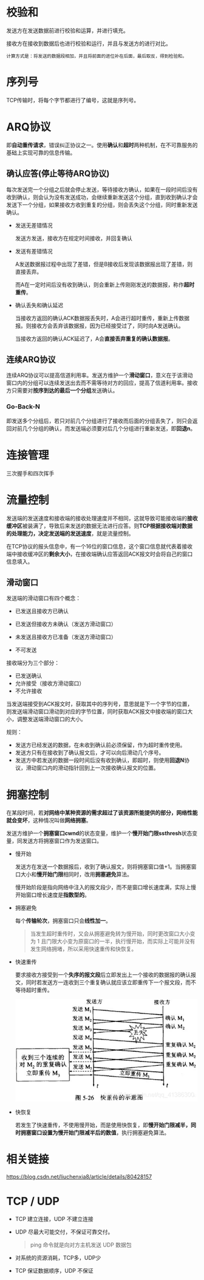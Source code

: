 # 校验和

发送方在发送数据前进行校验和运算，并进行填充。

接收方在接收到数据后也进行校验和运行，并且与发送方的进行对比。

```
计算方式是：将发送的数据段相加，并且将前面的进位补在后面，最后取反，得到检验和。
```

# 序列号

TCP传输时，将每个字节都进行了编号，这就是序列号。

# ARQ协议

即**自动重传请求**，错误纠正协议之一。使用**确认**和**超时**两种机制，在不可靠服务的基础上实现可靠的信息传输。

## 确认应答(停止等待ARQ协议)

每次发送完一个分组之后就会停止发送，等待接收方确认，如果在一段时间后没有收到确认，则会认为没有发送成功，会继续重新发送这个分组，直到收到确认才会发送下一个分组，如果接收方收到重复的分组，则会丢失这个分组，同时重新发送确认。

- 发送无差错情况

  发送方发送，接收方在规定时间接收，并回复确认

- 发送有差错情况

  A发送数据报过程中出现了差错，但是B接收后发现该数据报出现了差错，则直接丢弃。
  
  而A在一定时间后没有收到确认，则会重新上传刚刚发送的数据报，称作**超时重传**。
  
- 确认丢失和确认延迟

  当接收方返回的确认ACK数据报丢失时，A会进行超时重传，重新上传数据报。则接收方会丢弃该数据报，因为已经接受过了，同时向A发送确认。

  当接收方返回的确认ACK延迟了，A会**直接丢弃重复的确认数据报**。

## 连续ARQ协议

连续ARQ协议可以提高信道利用率。发送方维护一个**滑动窗口**，意义在于该滑动窗口内的分组可以连续发送出去而不需等待对方的回应，提高了信道利用率。接收方只需要对**按序到达的最后一个分组**发送确认。

### Go-Back-N

即发送多个分组后，若只对前几个分组进行了接收而后面的分组丢失了，则只会返回对前几个分组的确认，而发送端必须要对后几个分组进行重新发送，即**回退n**。

# 连接管理

三次握手和四次挥手

# 流量控制

发送端的发送速度和接收端的接收处理速度并不相同，这就导致可能接收端的**接收缓冲区**被装满了，导致后来发送的数据无法进行应答。则**TCP根据接收端对数据的处理能力，决定发送端的发送速度**，就是流量控制。

在TCP协议的报头信息中，有一个16位的窗口信息，这个窗口信息就代表着接收端中接收缓冲区的**剩余大小**，在接收端确认应答返回ACK报文时会将自己的窗口信息填入。

## 滑动窗口

发送端的滑动窗口有四个概念：

- 已发送且接收方已确认

- 已发送但接收方未确认（发送方滑动窗口）
- 未发送且接收方已准备（发送方滑动窗口）

- 不可发送

接收端分为三个部分：

- 已发送确认
- 允许接受（接收方滑动窗口）
- 不允许接收

当发送端接受到ACK报文时，获取其中的序列号，意思就是下一个字节的位置，则发送端滑动窗口滑动到对应的字节位置，同时获取ACK报文中接收端的窗口大小，调整发送端滑动窗口的大小。

规则：

- 发送方已经发送的数据，在未收到确认前必须保留，作为超时重传使用。
- 发送方只有在接收到了确认报文后，才可以向后滑动几个序号。
- 发送方中若发送的数据一段时间后没有收到确认，即超时，则使用**回退N**协议，滑动窗口内的滑动指针回到上一次接收确认报文的位置。

# 拥塞控制

在某段时间，若**对网络中某种资源的需求超过了该资源所能提供的部分，网络性能就会变坏**，这种情况叫做**网络拥塞**。

发送方维护一个**拥塞窗口cwnd**的状态变量，维护一个**慢开始门限ssthresh**状态变量，同发送方将拥塞窗口作为发送窗口。

- 慢开始

  发送方在发送一个数据报后，收到了确认报文，则将拥塞窗口值+1。当拥塞窗口大小和**慢开始门限**相同时，改用**拥塞避免**算法。

  慢开始阶段是指向网络中注入的报文段少，而不是窗口增长速度满，实际上慢开始窗口增长速度是**指数型的**。

- 拥塞避免

  每个**传输轮次**，拥塞窗口只会**线性加一**。

  > 当发生超时重传时，又会从拥塞避免转为慢开始，同时更改窗口大小变为 1 且门限大小变为原窗口的一半，执行慢开始，而实际上可能并没有发生网络拥堵，所以采用快速重传和快恢复。

- 快速重传

  要求接收方接受到一个**失序的报文段**后立即发出上一个接收的数据报的确认报文，同时若发送方一连收到三个重复确认就应该立即重传下一个报文段，而不等待超时重传。

  ![在这里插入图片描述](..\img\watermark,type_ZmFuZ3poZW5naGVpdGk,shadow_10,text_aHR0cHM6Ly9ibG9nLmNzZG4ubmV0L3FxXzQxMzg2MzAw,size_16,color_FFFFFF,t_70)

- 快恢复

  若发生了快速重传，不使用慢开始，而是使用快恢复，即**慢开始门限减半，同时拥塞窗口设置为慢开始门限减半后的数值**，执行拥塞避免算法。

# 相关链接

https://blog.csdn.net/liuchenxia8/article/details/80428157

# TCP / UDP 

- TCP 建立连接，UDP 不建立连接

- UDP 尽最大可能交付，不保证可靠交付。

  > ping 命令就是向对方主机发送 UDP 数据包

- 对系统的资源消耗，TCP多，UDP少

- TCP 保证数据顺序，UDP 不保证